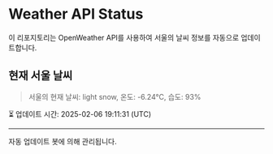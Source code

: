 
# Weather API Status

이 리포지토리는 OpenWeather API를 사용하여 서울의 날씨 정보를 자동으로 업데이트합니다.

## 현재 서울 날씨
> 서울의 현재 날씨: light snow, 온도: -6.24°C, 습도: 93%

⏳ 업데이트 시간: 2025-02-06 19:11:31 (UTC)

---
자동 업데이트 봇에 의해 관리됩니다.
